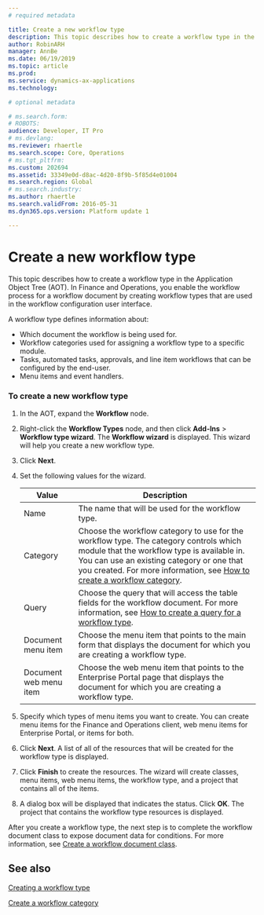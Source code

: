 ```yaml
---
# required metadata

title: Create a new workflow type
description: This topic describes how to create a workflow type in the Application Object Tree (AOT) in Dynamics 365 for Finance and Operations.
author: RobinARH
manager: AnnBe
ms.date: 06/19/2019
ms.topic: article
ms.prod: 
ms.service: dynamics-ax-applications
ms.technology: 

# optional metadata

# ms.search.form: 
# ROBOTS: 
audience: Developer, IT Pro
# ms.devlang: 
ms.reviewer: rhaertle
ms.search.scope: Core, Operations
# ms.tgt_pltfrm: 
ms.custom: 202694
ms.assetid: 33349e0d-d8ac-4d20-8f9b-5f85d4e01004
ms.search.region: Global
# ms.search.industry: 
ms.author: rhaertle
ms.search.validFrom: 2016-05-31
ms.dyn365.ops.version: Platform update 1

---
```


# Create a new workflow type 

This topic describes how to create a workflow type in the Application Object Tree (AOT). In Finance and Operations, you enable the workflow process for a workflow document by creating workflow types that are used in the workflow configuration user interface.

A workflow type defines information about:

  - Which document the workflow is being used for.
  - Workflow categories used for assigning a workflow type to a specific module.
  - Tasks, automated tasks, approvals, and line item workflows that can be configured by the end-user.
  - Menu items and event handlers.

### To create a new workflow type

1.  In the AOT, expand the **Workflow** node.
2.  Right-click the **Workflow Types** node, and then click **Add-Ins** \> **Workflow type wizard**. The **Workflow wizard** is displayed. This wizard will help you create a new workflow type.
3.  Click **Next**.
4.  Set the following values for the wizard.
    
    Value | Description
    |---|---|
    | Name | The name that will be used for the workflow type. |
    | Category | Choose the workflow category to use for the workflow type. The category controls which module that the workflow type is available in. You can use an existing category or one that you created. For more information, see [How to create a workflow category](workflow-type-category.md). |
    | Query | Choose the query that will access the table fields for the workflow document. For more information, see [How to create a query for a workflow type](workflow-type-query.md). |
    | Document menu item | Choose the menu item that points to the main form that displays the document for which you are creating a workflow type. |
    | Document web menu item | Choose the web menu item that points to the Enterprise Portal page that displays the document for which you are creating a workflow type. |

5.  Specify which types of menu items you want to create. You can create menu items for the Finance and Operations client, web menu items for Enterprise Portal, or items for both.
6.  Click **Next**. A list of all of the resources that will be created for the workflow type is displayed.
7.  Click **Finish** to create the resources. The wizard will create classes, menu items, web menu items, the workflow type, and a project that contains all of the items.
8.  A dialog box will be displayed that indicates the status. Click **OK**. The project that contains the workflow type resources is displayed.

After you create a workflow type, the next step is to complete the workflow document class to expose document data for conditions. For more information, see [Create a workflow document class](workflow-type-document-create.md).

## See also

[Creating a workflow type](workflow-type-create.md)

[Create a workflow category](workflow-type-category.md)

